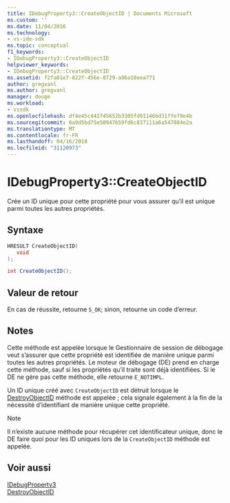 ```yaml
---
title: IDebugProperty3::CreateObjectID | Documents Microsoft
ms.custom: ''
ms.date: 11/04/2016
ms.technology:
- vs-ide-sdk
ms.topic: conceptual
f1_keywords:
- IDebugProperty3::CreateObjectID
helpviewer_keywords:
- IDebugProperty3::CreateObjectID
ms.assetid: f2fa81e7-822f-456e-8729-a96a18eea771
author: gregvanl
ms.author: gregvanl
manager: douge
ms.workload:
- vssdk
ms.openlocfilehash: df4e45c442745652b3305fd91146bd31ffe79e4b
ms.sourcegitcommit: 6a9d5bd75e50947659fd6c837111a6a547884e2a
ms.translationtype: MT
ms.contentlocale: fr-FR
ms.lasthandoff: 04/16/2018
ms.locfileid: "31120973"
---
```

# <a name="idebugproperty3createobjectid"></a>IDebugProperty3::CreateObjectID
Crée un ID unique pour cette propriété pour vous assurer qu’il est unique parmi toutes les autres propriétés.  
  
## <a name="syntax"></a>Syntaxe  
  
```cpp  
HRESULT CreateObjectID(  
   void  
);  
```  
  
```csharp  
int CreateObjectID();  
```  
  
## <a name="return-value"></a>Valeur de retour  
 En cas de réussite, retourne `S_OK`; sinon, retourne un code d’erreur.  
  
## <a name="remarks"></a>Notes  
 Cette méthode est appelée lorsque le Gestionnaire de session de débogage veut s’assurer que cette propriété est identifiée de manière unique parmi toutes les autres propriétés. Le moteur de débogage (DE) prend en charge cette méthode, sauf si les propriétés qu’il traite sont déjà identifiées. Si le DE ne gère pas cette méthode, elle retourne `E_NOTIMPL`.  
  
 Un ID unique créé avec `CreateObjectID` est détruit lorsque le [DestroyObjectID](../../../extensibility/debugger/reference/idebugproperty3-destroyobjectid.md) méthode est appelée ; cela signale également à la fin de la nécessité d’identifiant de manière unique cette propriété.  
  
> [!NOTE]
>  Il n’existe aucune méthode pour récupérer cet identificateur unique, donc le DE faire quoi pour les ID uniques lors de la `CreateObjectID` méthode est appelée.  
  
## <a name="see-also"></a>Voir aussi  
 [IDebugProperty3](../../../extensibility/debugger/reference/idebugproperty3.md)   
 [DestroyObjectID](../../../extensibility/debugger/reference/idebugproperty3-destroyobjectid.md)